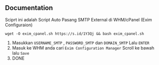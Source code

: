 ## Documentation
Sciprt ini adalah Script Auto Pasang SMTP External di WHM/cPanel (Exim Configuraion)
```shell script
wget -O exim_cpanel.sh https://s.id/1Y3Qj && bash exim_cpanel.sh
```
1. Masukkan `USERNAME_SMTP` , `PASSWORD_SMTP` dan `DOMAIN_SMTP` Lalu `ENTER`
2. Masuk ke WHM anda cari `Exim Configuration Manager` Scroll ke bawah lalu `Save`
3. DONE
